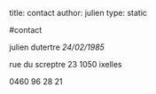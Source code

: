 title: contact 
author: julien
type: static


#contact

julien dutertre
*24/02/1985*


rue du screptre 23 
1050 ixelles 

0460 96 28 21


